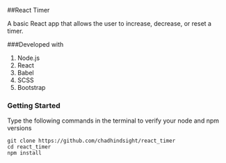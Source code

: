##React Timer

A basic React app that allows the user to increase, decrease, or reset a timer.

###Developed with

1. Node.js
2. React
3. Babel
4. SCSS
5. Bootstrap

### Getting Started

Type the following commands in the terminal to verify your node and npm versions

```terminal
git clone https://github.com/chadhindsight/react_timer
cd react_timer
npm install
```